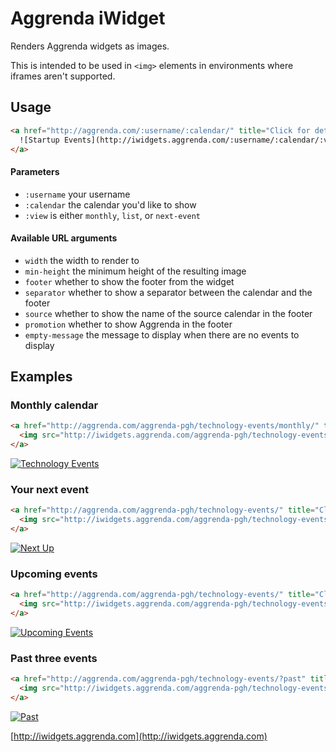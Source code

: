 Aggrenda iWidget
================

Renders Aggrenda widgets as images.

This is intended to be used in `<img>` elements in environments where iframes aren't supported.


## Usage

```html
<a href="http://aggrenda.com/:username/:calendar/" title="Click for details" target="_blank">
  ![Startup Events](http://iwidgets.aggrenda.com/:username/:calendar/:view/embed/)
</a>
```

#### Parameters

- `:username` your username
- `:calendar` the calendar you'd like to show
- `:view` is either `monthly`, `list`, or `next-event`

#### Available URL arguments

- `width` the width to render to
- `min-height` the minimum height of the resulting image
- `footer` whether to show the footer from the widget
- `separator` whether to show a separator between the calendar and the footer
- `source` whether to show the name of the source calendar in the footer
- `promotion` whether to show Aggrenda in the footer
- `empty-message` the message to display when there are no events to display


## Examples


### Monthly calendar

```html
<a href="http://aggrenda.com/aggrenda-pgh/technology-events/monthly/" title="Click for details" target="_blank">
  <img src="http://iwidgets.aggrenda.com/aggrenda-pgh/technology-events/monthly/embed/" alt="Technology Events" />
</a>
```

<a href="http://aggrenda.com/aggrenda-pgh/technology-events/monthly/" title="Click for details" target="_blank">
  <img src="http://iwidgets.aggrenda.com/aggrenda-pgh/technology-events/monthly/embed/?width=852" alt="Technology Events" />
</a>


### Your next event

```html
<a href="http://aggrenda.com/aggrenda-pgh/technology-events/" title="Click for details" target="_blank">
  <img src="http://iwidgets.aggrenda.com/aggrenda-pgh/technology-events/monthly/next-event/embed/" alt="Next Up" />
</a>
```

<a href="http://aggrenda.com/aggrenda-pgh/technology-events/" title="Click for details" target="_blank">
  <img src="http://iwidgets.aggrenda.com/aggrenda-pgh/technology-events/next-event/embed/?width=852" alt="Next Up" />
</a>


### Upcoming events

```html
<a href="http://aggrenda.com/aggrenda-pgh/technology-events/" title="Click for details" target="_blank">
  <img src="http://iwidgets.aggrenda.com/aggrenda-pgh/technology-events/list/embed/" alt="Upcoming Events" />
</a>
```

<a href="http://aggrenda.com/aggrenda-pgh/technology-events/" title="Click for details" target="_blank">
  <img src="http://iwidgets.aggrenda.com/aggrenda-pgh/technology-events/list/embed/?width=852&amp;page-size=5" alt="Upcoming Events" />
</a>


### Past three events

```html
<a href="http://aggrenda.com/aggrenda-pgh/technology-events/?past" title="Click for details" target="_blank">
  <img src="http://iwidgets.aggrenda.com/aggrenda-pgh/technology-events/list/embed/?past&page-size=3" alt="Past" />
</a>
```

<a href="http://aggrenda.com/aggrenda-pgh/technology-events/?past" title="Click for details" target="_blank">
  <img src="http://iwidgets.aggrenda.com/aggrenda-pgh/technology-events/list/embed/?width=852&amp;past&&amp;page-size=3" alt="Past" />
</a>


[http://iwidgets.aggrenda.com](http://iwidgets.aggrenda.com)
